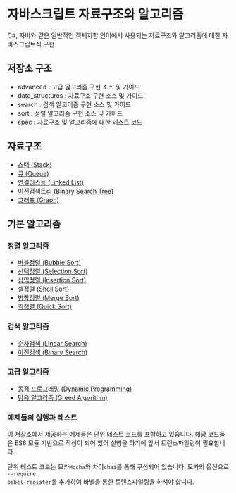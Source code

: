 # 자바스크립트 자료구조와 알고리즘
C#, 자바와 같은 일반적인 객체지향 언어에서 사용되는 자료구조와 알고리즘에 대한 자바스크립트식 구현

## 저장소 구조
* advanced : 고급 알고리즘 구현 소스 및 가이드
* data_structures : 자료구소 구현 소스 및 가이드
* search : 검색 알고리즘 구현 소스 및 가이드
* sort : 정렬 알고리즘 구현 소스 및 가이드
* spec : 자료구조 및 알고리즘에 대한 테스트 코드

## 자료구조
* [스택 (Stack)](./data_structures/stack)
* [큐 (Queue)](./data_structures/queue)
* [연결리스트 (Linked List)](./data_structures/linkedList)
* [이진검색트리 (Binary Search Tree)](./data_structures/binarySearchTree)
* [그래프 (Graph)](./data_structures/graph)

##  기본 알고리즘

### 정렬 알고리즘
* [버블정렬 (Bubble Sort)](./sort/bubbleSort)
* [선택정렬 (Selection Sort)]()
* [삽입정렬 (Insertion Sort)]()
* [셀정렬 (Shell Sort)]()
* [병합정렬 (Merge Sort)]()
* [퀵정렬 (Quick Sort)]()

### 검색 알고리즘
* [순차검색 (Linear Search)]()
* [이진검색 (Binary Search)]()

### 고급 알고리즘
* [동적 프로그래밍 (Dynamic Programming)]()
* [탐욕 알고리즘 (Greed Algorithm)]()

### 예제들의 실행과 테스트
이 저장소에서 제공하는 예제들은 단위 테스트 코드를 포함하고 있습니다.
해당 코드들은 ES6 모듈 기반으로 작성이 되어 있어 실행을 하기에 앞서 트랜스파일링이 필요합니다.

단위 테스트 코드는 모카<code>Mocha</code>와 차이<code>chai</code>를 통해 구성되어 있습니다.
모카의 옵션으로 <code>--require babel-register</code>를 추가하여 바벨을 통한 트랜스파일링을 하셔야 합니다.